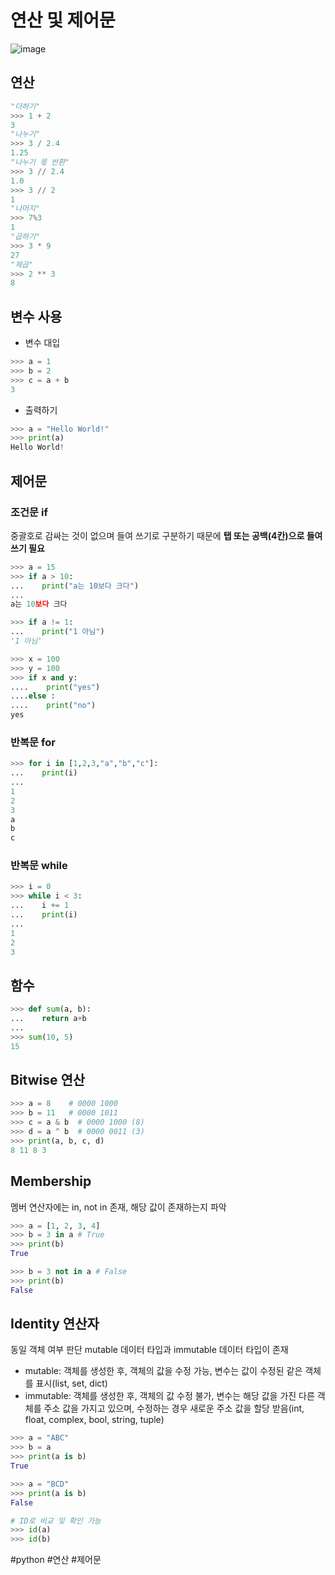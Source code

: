 
# 연산 및 제어문

![image](https://user-images.githubusercontent.com/1871682/97956992-5a0a2100-1ded-11eb-9e37-083a872fb6aa.png)

## 연산

```python
"더하기"
>>> 1 + 2 
3
"나누기"
>>> 3 / 2.4
1.25
"나누기 몫 반환"
>>> 3 // 2.4
1.0
>>> 3 // 2
1
"나머지"
>>> 7%3
1
"곱하기"
>>> 3 * 9
27
"제곱"
>>> 2 ** 3
8
```

## 변수 사용

* 변수 대입

```python
>>> a = 1
>>> b = 2
>>> c = a + b
3
```

* 출력하기

```python
>>> a = "Hello World!"
>>> print(a)
Hello World!
```

## 제어문

### 조건문 if

중괄호로 감싸는 것이 없으며 들여 쓰기로 구분하기 때문에 **탭 또는 공백(4칸)으로 들여 쓰기 필요**

```python
>>> a = 15
>>> if a > 10:
...    print("a는 10보다 크다")
...
a는 10보다 크다    

>>> if a != 1: 
...    print("1 아님")
'1 아님'

>>> x = 100
>>> y = 100
>>> if x and y:
....    print("yes")
....else :
....    print("no")    
yes
```


### 반복문 for


```python
>>> for i in [1,2,3,"a","b","c"]:
...    print(i)
...
1
2
3
a
b
c
```

### 반복문 while

```python
>>> i = 0
>>> while i < 3:
...    i += 1
...    print(i)
... 
1
2
3
```

## 함수

```python
>>> def sum(a, b):
...    return a+b
...
>>> sum(10, 5)
15
```



## Bitwise 연산

```python 
>>> a = 8    # 0000 1000
>>> b = 11   # 0000 1011
>>> c = a & b  # 0000 1000 (8)
>>> d = a ^ b  # 0000 0011 (3)
>>> print(a, b, c, d)
8 11 8 3
```

## Membership

멤버 연산자에는 in, not in 존재, 해당 값이 존재하는지 파악

```python 
>>> a = [1, 2, 3, 4]
>>> b = 3 in a # True
>>> print(b)
True

>>> b = 3 not in a # False
>>> print(b)
False

```

## Identity 연산자

동일 객체 여부 판단
mutable 데이터 타입과 immutable 데이터 타입이 존재

* mutable: 객체를 생성한 후, 객체의 값을 수정 가능, 변수는 값이 수정된 같은 객체를 표시(list, set, dict)
* immutable: 객체를 생성한 후, 객체의 값 수정 불가, 변수는 해당 값을 가진 다른 객체를 주소 값을 가지고 있으며, 수정하는 경우 새로운 주소 값을 할당 받음(int, float, complex, bool, string, tuple)

```python 
>>> a = "ABC"
>>> b = a
>>> print(a is b)
True

>>> a = "BCD"
>>> print(a is b)
False

# ID로 비교 및 확인 가능
>>> id(a)
>>> id(b)
```

#python #연산 #제어문